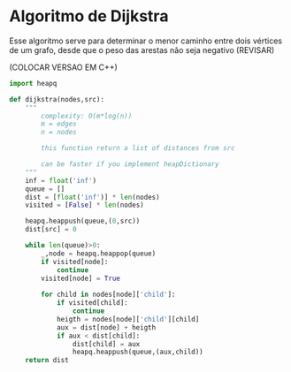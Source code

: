 # Algoritmo de Dijkstra

Esse algoritmo serve para determinar o menor caminho entre dois vértices de um grafo, desde que o peso das arestas
não seja negativo (REVISAR)

(COLOCAR VERSAO EM C++)

```python
import heapq

def dijkstra(nodes,src):
    """
        complexity: O(m*log(n))
        m = edges
        n = nodes

        this function return a list of distances from src

        can be faster if you implement heapDictionary
    """
    inf = float('inf')
    queue = []
    dist = [float('inf')] * len(nodes)
    visited = [False] * len(nodes)

    heapq.heappush(queue,(0,src))
    dist[src] = 0

    while len(queue)>0:
        _,node = heapq.heappop(queue)
        if visited[node]:
            continue
        visited[node] = True
        
        for child in nodes[node]['child']:
            if visited[child]:
                continue
            heigth = nodes[node]['child'][child]
            aux = dist[node] + heigth
            if aux < dist[child]:
                dist[child] = aux
                heapq.heappush(queue,(aux,child))
    return dist
```
